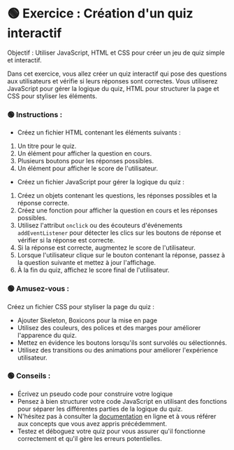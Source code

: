 # 🟢 Exercice : Création d'un quiz interactif
Objectif : Utiliser JavaScript, HTML et CSS pour créer un jeu de quiz simple et interactif.

Dans cet exercice, vous allez créer un quiz interactif qui pose des questions aux utilisateurs et vérifie si leurs réponses sont correctes. Vous utiliserez JavaScript pour gérer la logique du quiz, HTML pour structurer la page et CSS pour styliser les éléments.

### 🟢 Instructions :
- Créez un fichier HTML contenant les éléments suivants :

1. Un titre pour le quiz.
2. Un élément pour afficher la question en cours.
3. Plusieurs boutons pour les réponses possibles.
4. Un élément pour afficher le score de l'utilisateur.

- Créez un fichier JavaScript pour gérer la logique du quiz :

1. Créez un objets contenant les questions, les réponses possibles et la réponse correcte.
2. Créez une fonction pour afficher la question en cours et les réponses possibles.
3. Utilisez l'attribut `onclick` ou des écouteurs d'événements `addEventListener` pour détecter les clics sur les boutons de réponse et vérifier si la réponse est correcte.
4. Si la réponse est correcte, augmentez le score de l'utilisateur.
5. Lorsque l'utilisateur clique sur le bouton contenant la réponse, passez à la question suivante et mettez à jour l'affichage.
6. À la fin du quiz, affichez le score final de l'utilisateur.

### 🟢 Amusez-vous :
Créez un fichier CSS pour styliser la page du quiz :

- Ajouter Skeleton, Boxicons pour la mise en page 
- Utilisez des couleurs, des polices et des marges pour améliorer l'apparence du quiz.
- Mettez en évidence les boutons lorsqu'ils sont survolés ou sélectionnés.
- Utilisez des transitions ou des animations pour améliorer l'expérience utilisateur.

### 🟢 Conseils :
- Écrivez un pseudo code pour construire votre logique
- Pensez à bien structurer votre code JavaScript en utilisant des fonctions pour séparer les différentes parties de la logique du quiz.
- N'hésitez pas à consulter la [documentation](https://developer.mozilla.org/fr/docs/Web/JavaScript) en ligne et à vous référer aux concepts que vous avez appris précédemment.
- Testez et déboguez votre quiz pour vous assurer qu'il fonctionne correctement et qu'il gère les erreurs potentielles.